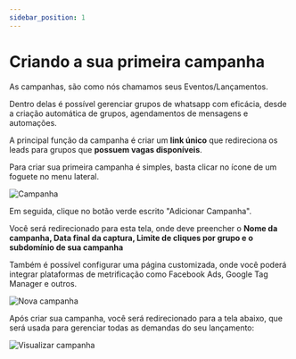 ```yaml
---
sidebar_position: 1
---
```


# Criando a sua primeira campanha

As campanhas, são como nós chamamos seus Eventos/Lançamentos.

Dentro delas é possível gerenciar grupos de whatsapp com eficácia, desde a criação automática de grupos, agendamentos de mensagens e automações.

A principal função da campanha é criar um **link único** que redireciona os leads para grupos que **possuem vagas disponíveis**.

Para criar sua primeira campanha é simples, basta clicar no ícone de um foguete no menu lateral.

![Campanha](/img/docs/campanha.png)

Em seguida, clique no botão verde escrito "Adicionar Campanha".

Você será redirecionado para esta tela, onde deve preencher o **Nome da campanha, Data final da captura, Limite de cliques por grupo e o subdomínio de sua campanha**

Também é possível configurar uma página customizada, onde você poderá integrar plataformas de metrificação como Facebook Ads, Google Tag Manager e outros.

![Nova campanha](/img/docs/nova-campanha.png)

Após criar sua campanha, você será redirecionado para a tela abaixo, que será usada para gerenciar todas as demandas do seu lançamento:

![Visualizar campanha](/img/docs/campanha-view.png)
